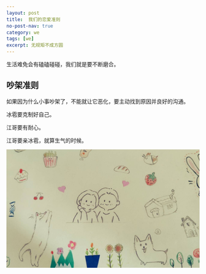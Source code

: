 ```yaml
---
layout: post
title:  我们的恋爱准则
no-post-nav: true
category: we
tags: [we]
excerpt: 无规矩不成方圆
---
```


生活难免会有磕磕碰碰，我们就是要不断磨合。


## 吵架准则

如果因为什么小事吵架了，不能就让它恶化，要主动找到原因并良好的沟通。

冰雹要克制好自己。

江哥要有耐心。

江哥要亲冰雹，就算生气的时候。

![](https://github.com/ujump1/ujump1.github.io/blob/master/assets/images/2019/zz/zunze.jpg?raw=true)


